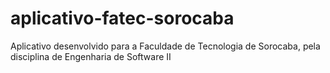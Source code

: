 # aplicativo-fatec-sorocaba
Aplicativo desenvolvido para a Faculdade de Tecnologia de Sorocaba, pela disciplina de Engenharia de Software II
